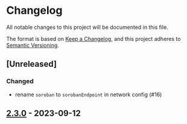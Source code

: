 # Changelog
All notable changes to this project will be documented in this file.

The format is based on [Keep a Changelog](https://keepachangelog.com/en/1.0.0/),
and this project adheres to [Semantic Versioning](https://semver.org/spec/v2.0.0.html).

## [Unreleased]
### Changed
- rename `soroban` to `sorobanEndpoint` in network config (#16)

## [2.3.0] - 2023-09-12
[2.3.0]: https://github.com/subquery/subql-stellar/tag/v2.3.0